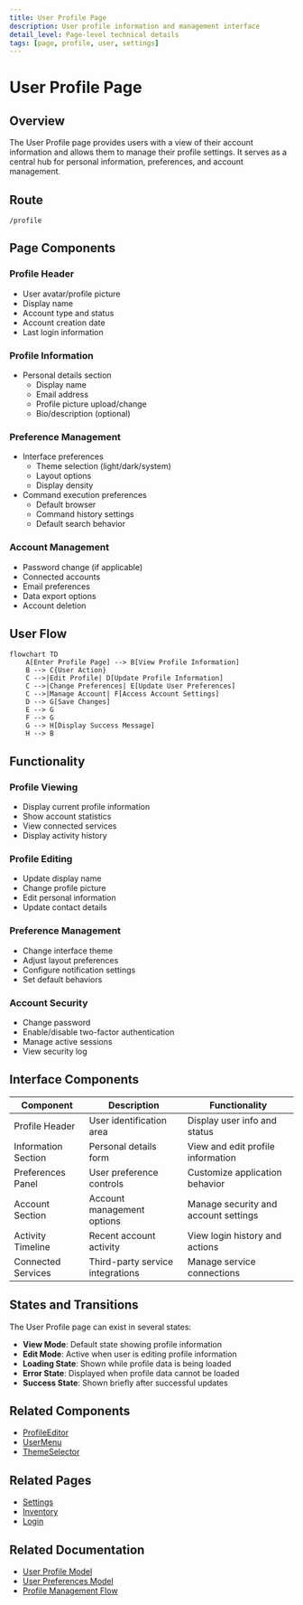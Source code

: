 ```yaml
---
title: User Profile Page
description: User profile information and management interface
detail_level: Page-level technical details
tags: [page, profile, user, settings]
---
```


# User Profile Page

## Overview

The User Profile page provides users with a view of their account information and allows them to manage their profile settings. It serves as a central hub for personal information, preferences, and account management.

## Route

```text
/profile
```

## Page Components

### Profile Header

- User avatar/profile picture
- Display name
- Account type and status
- Account creation date
- Last login information

### Profile Information

- Personal details section
  - Display name
  - Email address
  - Profile picture upload/change
  - Bio/description (optional)

### Preference Management

- Interface preferences
  - Theme selection (light/dark/system)
  - Layout options
  - Display density
- Command execution preferences
  - Default browser
  - Command history settings
  - Default search behavior

### Account Management

- Password change (if applicable)
- Connected accounts
- Email preferences
- Data export options
- Account deletion

## User Flow

```mermaid
flowchart TD
    A[Enter Profile Page] --> B[View Profile Information]
    B --> C{User Action}
    C -->|Edit Profile| D[Update Profile Information]
    C -->|Change Preferences| E[Update User Preferences]
    C -->|Manage Account| F[Access Account Settings]
    D --> G[Save Changes]
    E --> G
    F --> G
    G --> H[Display Success Message]
    H --> B
```

## Functionality

### Profile Viewing

- Display current profile information
- Show account statistics
- View connected services
- Display activity history

### Profile Editing

- Update display name
- Change profile picture
- Edit personal information
- Update contact details

### Preference Management

- Change interface theme
- Adjust layout preferences
- Configure notification settings
- Set default behaviors

### Account Security

- Change password
- Enable/disable two-factor authentication
- Manage active sessions
- View security log

## Interface Components

| Component           | Description                      | Functionality                        |
| ------------------- | -------------------------------- | ------------------------------------ |
| Profile Header      | User identification area         | Display user info and status         |
| Information Section | Personal details form            | View and edit profile information    |
| Preferences Panel   | User preference controls         | Customize application behavior       |
| Account Section     | Account management options       | Manage security and account settings |
| Activity Timeline   | Recent account activity          | View login history and actions       |
| Connected Services  | Third-party service integrations | Manage service connections           |

## States and Transitions

The User Profile page can exist in several states:

- **View Mode**: Default state showing profile information
- **Edit Mode**: Active when user is editing profile information
- **Loading State**: Shown while profile data is being loaded
- **Error State**: Displayed when profile data cannot be loaded
- **Success State**: Shown briefly after successful updates

## Related Components

- [ProfileEditor](../components/ProfileEditor.md)
- [UserMenu](../components/UserMenu.md)
- [ThemeSelector](../components/ThemeSelector.md)

## Related Pages

- [Settings](settings.md)
- [Inventory](inventory.md)
- [Login](login.md)

## Related Documentation

- [User Profile Model](../models/user-profile.md)
- [User Preferences Model](../models/user-preferences.md)
- [Profile Management Flow](../flows/profile-management.md)
